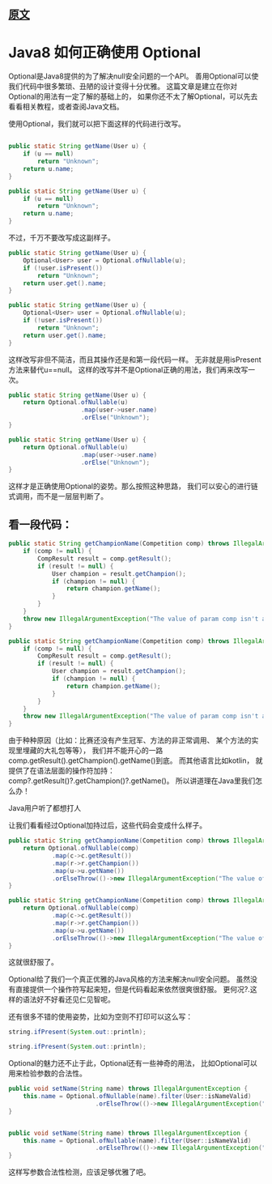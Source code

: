 
## [原文](https://blog.kaaass.net/archives/764)

# Java8 如何正确使用 Optional

Optional是Java8提供的为了解决null安全问题的一个API。
善用Optional可以使我们代码中很多繁琐、丑陋的设计变得十分优雅。
这篇文章是建立在你对Optional的用法有一定了解的基础上的，
如果你还不太了解Optional，可以先去看看相关教程，或者查阅Java文档。

使用Optional，我们就可以把下面这样的代码进行改写。

```java

public static String getName(User u) {
    if (u == null)
        return "Unknown";
    return u.name;
}

```

```java
public static String getName(User u) {
    if (u == null)
        return "Unknown";
    return u.name;
}

```
不过，千万不要改写成这副样子。


```java
public static String getName(User u) {
    Optional<User> user = Optional.ofNullable(u);
    if (!user.isPresent())
        return "Unknown";
    return user.get().name;
}

```


```java
public static String getName(User u) {
    Optional<User> user = Optional.ofNullable(u);
    if (!user.isPresent())
        return "Unknown";
    return user.get().name;
}

```
这样改写非但不简洁，而且其操作还是和第一段代码一样。
无非就是用isPresent方法来替代u==null。
这样的改写并不是Optional正确的用法，我们再来改写一次。


```java
public static String getName(User u) {
    return Optional.ofNullable(u)
                    .map(user->user.name)
                    .orElse("Unknown");
}

```


```java
public static String getName(User u) {
    return Optional.ofNullable(u)
                    .map(user->user.name)
                    .orElse("Unknown");
}

```
这样才是正确使用Optional的姿势。那么按照这种思路，
我们可以安心的进行链式调用，而不是一层层判断了。

## 看一段代码：


```java
public static String getChampionName(Competition comp) throws IllegalArgumentException {
    if (comp != null) {
        CompResult result = comp.getResult();
        if (result != null) {
            User champion = result.getChampion();
            if (champion != null) {
                return champion.getName();
            }
        }
    }
    throw new IllegalArgumentException("The value of param comp isn't available.");
}

```


```java
public static String getChampionName(Competition comp) throws IllegalArgumentException {
    if (comp != null) {
        CompResult result = comp.getResult();
        if (result != null) {
            User champion = result.getChampion();
            if (champion != null) {
                return champion.getName();
            }
        }
    }
    throw new IllegalArgumentException("The value of param comp isn't available.");
}

```
由于种种原因（比如：比赛还没有产生冠军、方法的非正常调用、
某个方法的实现里埋藏的大礼包等等），
我们并不能开心的一路comp.getResult().getChampion().getName()到底。
而其他语言比如kotlin，
就提供了在语法层面的操作符加持：comp?.getResult()?.getChampion()?.getName()。
所以讲道理在Java里我们怎么办！


Java用户听了都想打人

让我们看看经过Optional加持过后，这些代码会变成什么样子。


```java
public static String getChampionName(Competition comp) throws IllegalArgumentException {
    return Optional.ofNullable(comp)
            .map(c->c.getResult())
            .map(r->r.getChampion())
            .map(u->u.getName())
            .orElseThrow(()->new IllegalArgumentException("The value of param comp isn't available."));
}

```


```java
public static String getChampionName(Competition comp) throws IllegalArgumentException {
    return Optional.ofNullable(comp)
            .map(c->c.getResult())
            .map(r->r.getChampion())
            .map(u->u.getName())
            .orElseThrow(()->new IllegalArgumentException("The value of param comp isn't available."));
}

```
这就很舒服了。

Optional给了我们一个真正优雅的Java风格的方法来解决null安全问题。
虽然没有直接提供一个操作符写起来短，但是代码看起来依然很爽很舒服。
更何况?.这样的语法好不好看还见仁见智呢。

还有很多不错的使用姿势，比如为空则不打印可以这么写：


```java
string.ifPresent(System.out::println);

```


```java
string.ifPresent(System.out::println);

```
Optional的魅力还不止于此，Optional还有一些神奇的用法，
比如Optional可以用来检验参数的合法性。


```java
public void setName(String name) throws IllegalArgumentException {
    this.name = Optional.ofNullable(name).filter(User::isNameValid)
                        .orElseThrow(()->new IllegalArgumentException("Invalid username."));
}

```

```java

public void setName(String name) throws IllegalArgumentException {
    this.name = Optional.ofNullable(name).filter(User::isNameValid)
                        .orElseThrow(()->new IllegalArgumentException("Invalid username."));
}

```
这样写参数合法性检测，应该足够优雅了吧。